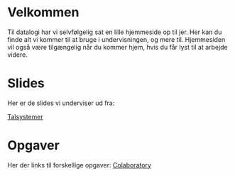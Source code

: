 # Velkommen

Til datalogi har vi selvfølgelig sat en lille hjemmeside op til jer. Her kan du finde alt vi kommer til at bruge i undervisningen, og mere til. Hjemmesiden vil også være tilgængelig når du kommer hjem, hvis du får lyst til at arbejde videre.

# Slides

Her er de slides vi underviser ud fra:

[Talsystemer](UNF_Masterclass_talsystemer.pptx)


# Opgaver

Her der links til forskellige opgaver:
[Colaboratory](https://colab.research.google.com/drive/1XjvtPeBaRvayjiBJsRhe254fFr8yjH9m)


